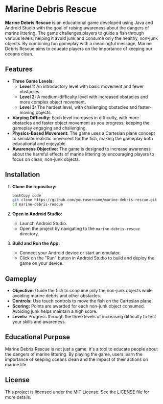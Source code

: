 # Marine Debris Rescue

**Marine Debris Rescue** is an educational game developed using Java and Android Studio with the goal of raising awareness about the dangers of marine littering. The game challenges players to guide a fish through various levels, helping it avoid junk and consume only the healthy, non-junk objects. By combining fun gameplay with a meaningful message, Marine Debris Rescue aims to educate players on the importance of keeping our oceans clean.

## Features

- **Three Game Levels:**
    - **Level 1:** An introductory level with basic movement and fewer obstacles.
    - **Level 2:** A medium-difficulty level with increased obstacles and more complex object movement.
    - **Level 3:** The hardest level, with challenging obstacles and faster-moving objects.
- **Varying Difficulty:** Each level increases in difficulty, with more obstacles and faster object movement as you progress, keeping the gameplay engaging and challenging.
- **Physics-Based Movement:** The game uses a Cartesian plane concept to simulate realistic movement for the fish, making the gameplay both educational and enjoyable.
- **Awareness Objective:** The game is designed to increase awareness about the harmful effects of marine littering by encouraging players to focus on clean, non-junk objects.

## Installation

1. **Clone the repository:**
    
    ```bash
    bashCopy code
    git clone https://github.com/yourusername/marine-debris-rescue.git
    cd marine-debris-rescue
    
    ```
    
2. **Open in Android Studio:**
    - Launch Android Studio.
    - Open the project by navigating to the `marine-debris-rescue` directory.
3. **Build and Run the App:**
    - Connect your Android device or start an emulator.
    - Click on the "Run" button in Android Studio to build and deploy the game on your device.

## Gameplay

- **Objective:** Guide the fish to consume only the non-junk objects while avoiding marine debris and other obstacles.
- **Controls:** Use touch controls to move the fish on the Cartesian plane.
- **Scoring:** Points are awarded for each non-junk object consumed. Avoiding junk helps maintain a high score.
- **Levels:** Progress through the three levels of increasing difficulty to test your skills and awareness.

## Educational Purpose

Marine Debris Rescue is not just a game; it's a tool to educate people about the dangers of marine littering. By playing the game, users learn the importance of keeping oceans clean and the impact of their actions on marine life.

## License

This project is licensed under the MIT License. See the LICENSE file for more details.
